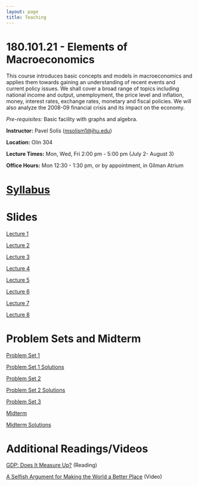```yaml
---
layout: page
title: Teaching
---
```



# 180.101.21 - Elements of Macroeconomics

This course introduces basic concepts and models in macroeconomics and applies them towards gaining an understanding of 
recent events and current policy issues. We shall cover a broad range of topics including national income and output, 
unemployment, the price level and inflation, money, interest rates, exchange rates, monetary and fiscal policies. 
We will also analyze the 2008-09 financial crisis and its impact on the economy. 

*Pre-requisites:* Basic facility with graphs and algebra. 

**Instructor:** Pavel Solís (<msolism1@jhu.edu>)

**Location:** Olin 304

**Lecture Times:** Mon, Wed, Fri    2:00 pm - 5:00 pm     (July 2- August 3)

**Office Hours:** Mon 12:30 - 1:30 pm, or by appointment, in Gilman Atrium

# [Syllabus](/files/teaching/Syllabus101.pdf)

# Slides

[Lecture 1](/files/teaching/Slides01.pdf)

[Lecture 2](/files/teaching/Slides02.pdf)

[Lecture 3](/files/teaching/Slides03.pdf)

[Lecture 4](/files/teaching/Slides04.pdf)

[Lecture 5](/files/teaching/Slides05.pdf)

[Lecture 6](/files/teaching/Slides06.pdf)

[Lecture 7](/files/teaching/Slides07.pdf)

[Lecture 8](/files/teaching/Slides08.pdf)

# Problem Sets and Midterm

[Problem Set 1](/files/teaching/PS1.pdf)

[Problem Set 1 Solutions](/files/teaching/PS1_AnswerKey.pdf)

[Problem Set 2](/files/teaching/PS2.pdf)

[Problem Set 2 Solutions](/files/teaching/PS2_AnswerKey.pdf)

[Problem Set 3](/files/teaching/PS3.pdf)

[Midterm](/files/teaching/Midterm.pdf)

[Midterm Solutions](/files/teaching/Midterm_AnswerKey.pdf)

# Additional Readings/Videos

[GDP: Does It Measure Up?](/files/teaching/Reading-GDP.pdf) (Reading)

[A Selfish Argument for Making the World a Better Place](https://youtu.be/rvskMHn0sqQ) (Video)
